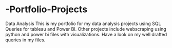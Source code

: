 # -Portfolio-Projects
Data Analysis
This is my portfolio for my data analysis projects using SQL Queries for tableau and Power BI. Other projects include webscraping using python and power bi files with visualizations. Have a look on my well drafted queries in my files.
